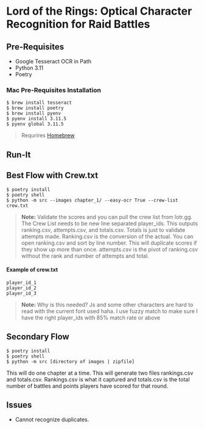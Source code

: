 # Lord of the Rings: Optical Character Recognition for Raid Battles

## Pre-Requisites

* Google Tesseract OCR in Path
* Python 3.11
* Poetry

### Mac Pre-Requisites Installation

```shell
$ brew install tesseract 
$ brew install poetry
$ brew install pyenv
$ pyenv install 3.11.5
$ pyenv global 3.11.5
```
> Requrires [Homebrew](https://brew.sh/)

## Run-It

## Best Flow with Crew.txt
```shell
$ poetry install
$ poetry shell
$ python -m src --images chapter_1/ --easy-ocr True --crew-list crew.txt
```
> **Note:** Validate the scores and you can pull the crew list from lotr.gg. The Crew List needs to be new line separated player_ids.
> This outputs ranking.csv, attempts.csv, and totals.csv. Totals is just to validate attempts made. Ranking.csv is the conversion of the actual.
> You can open ranking.csv and sort by line number. This will duplicate scores if they show up more than once.
> attempts.csv is the pivot of ranking.csv without the rank and number of attempts and total.

#### Example of crew.txt
```csv
player_id_1
player_id_2
player_id_3
```

> **Note:** Why is this needed? Js and some other characters are hard to read with the current font used haha. 
> I use fuzzy match to make sure I have the right player_ids with 85% match rate or above

## Secondary Flow
```shell
$ poetry install
$ poetry shell
$ python -m src [directory of images | zipfile]
```

This will do one chapter at a time. This will generate two files rankings.csv and totals.csv. 
Rankings.csv is what it captured and totals.csv is the total number of battles and points players have scored for that round. 


## Issues
* Cannot recognize duplicates. 
